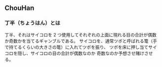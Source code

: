 ## ChouHan

### 丁半（ちょうはん）とは
丁半、それはサイコロを 2 つ使用してそれぞれの上面に現れる目の合計が偶数か奇数かを当てるギャンブルである。
サイコロを、通常ツボと呼ばれる篭（手で持てるくらいの大きさの篭）に入れてツボを振り、
ツボを床に押し当てサイコロを隠し、サイコロの目の合計が偶数なのか 奇数なのか予想させ賭けさせる。
